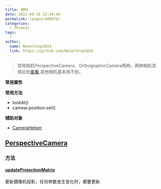 ```yaml
---
title: 相机
date: 2022-09-15 22:44:46
permalink: /pages/dd607b/
categories:
  - Threejs
tags:
  - 
author: 
  name: NeverStop1024
  link: https://github.com/NeverStop1024
---
```

> 常用相机PerspectiveCamera、OrthographicCamera两种，两种相机具体区别[查看](http://www.yanhuangxueyuan.com/Three.js_course/camera.html),其他相机基本用不到。  

**常用属性**

**常用方法**
* lookAt()
* camear.position.set()

**辅助对象**
* [CameraHelper](https://threejs.org/docs/index.html#api/zh/helpers/CameraHelper)


## [PerspectiveCamera](https://threejs.org/docs/index.html#api/zh/cameras/PerspectiveCamera)

### 方法
#### [updateProjectionMatrix](https://threejs.org/docs/index.html#api/zh/cameras/PerspectiveCamera.updateProjectionMatrix)
更新摄像机投影，任何参数发生变化时，都要更新
